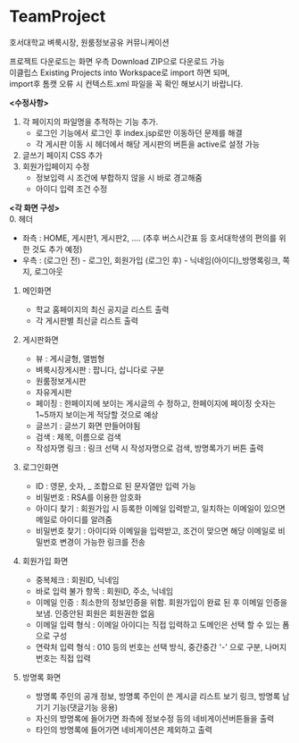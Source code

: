 TeamProject
===========
<p>호서대학교 벼룩시장, 원룸정보공유 커뮤니케이션</p>

프로젝트 다운로드는 화면 우측 Download ZIP으로 다운로드 가능<br>
이클립스 Existing Projects into Workspace로 import 하면 되며,<br>
import후 톰캣 오류 시 컨텍스트.xml 파일을 꼭 확인 해보시기 바랍니다.<br>

<b><수정사항></b><br>
1. 각 페이지의 파일명을 추적하는 기능 추가.
   - 로그인 기능에서 로그인 후 index.jsp로만 이동하던 문제를 해결
   - 각 게시판 이동 시 헤더에서 해당 게시판의 버튼을 active로 설정 가능
2. 글쓰기 페이지 CSS 추가
3. 회원가입페이지 수정
   - 정보입력 시 조건에 부합하지 않을 시 바로 경고해줌
   - 아이디 입력 조건 수정

<b><각 화면 구성></b><br>
0. 헤더
   - 좌측 : HOME, 게시판1, 게시판2, .... (추후 버스시간표 등 호서대학생의 편의를 위한 것도 추가 예정)
   - 우측 : (로그인 전) - 로그인, 회원가입
            (로그인 후) - 닉네임(아이디)_방명록링크, 쪽지, 로그아웃

1. 메인화면
   - 학교 홈페이지의 최신 공지글 리스트 출력
   - 각 게시판별 최신글 리스트 출력

2. 게시판화면
   - 뷰 : 게시글형, 앨범형
   - 벼룩시장게시판 : 팝니다, 삽니다로 구분
   - 원룸정보게시판
   - 자유게시판
   - 페이징 : 한페이지에 보이는 게시글의 수 정하고, 한페이지에 페이징 숫자는 1~5까지 보이는게 적당할 것으로 예상
   - 글쓰기 : 글쓰기 화면 만들어야됨
   - 검색 : 제목, 이름으로 검색
   - 작성자명 링크 : 링크 선택 시 작성자명으로 검색, 방명록가기 버튼 출력

3. 로그인화면
   - ID : 영문, 숫자, _ 조합으로 된 문자열만 입력 가능
   - 비밀번호 : RSA를 이용한 암호화
   - 아이디 찾기 : 회원가입 시 등록한 이메일 입력받고, 일치하는 이메일이 있으면 메일로 아이디를 알려줌
   - 비밀번호 찾기 : 아이디와 이메일을 입력받고, 조건이 맞으면 해당 이메일로 비밀번호 변경이 가능한 링크를 전송
   
4. 회원가입 화면
   - 중복체크 : 회원ID, 닉네임
   - 바로 입력 불가 항목 : 회원ID, 주소, 닉네임
   - 이메일 인증 : 최소한의 정보인증을 위함. 회원가입이 완료 된 후 이메일 인증을 보냄. 인증안된 회원은 회원권한 없음
   - 이메일 입력 형식 : 이메일 아이디는 직접 입력하고 도메인은 선택 할 수 있는 폼으로 구성
   - 연락처 입력 형식 : 010 등의 번호는 선택 방식, 중간중간 '-' 으로 구분, 나머지 번호는 직접 입력
   
5. 방명록 화면
   - 방명록 주인의 공개 정보, 방명록 주인이 쓴 게시글 리스트 보기 링크, 방명록 남기기 기능(댓글기능 응용)
   - 자신의 방명록에 들어가면 좌측에 정보수정 등의 네비게이션버튼들을 출력
   - 타인의 방명록에 들어가면 네비게이션은 제외하고 출력
   

